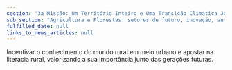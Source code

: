 ```yaml
---
section: '3a Missão: Um Território Inteiro e Uma Transição Climática Justa'
sub_section: "Agricultura e Florestas: setores de futuro, inovação, autonomia e investimento"
fulfilled_date: null
links_to_news_articles: null
---
```


Incentivar o conhecimento do mundo rural em meio urbano e apostar na literacia rural, valorizando a sua importância junto das gerações futuras.